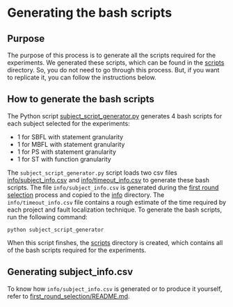 # Generating the bash scripts

## Purpose

The purpose of this process is to generate all the scripts required for the experiments. We generated these scripts, which can be found in the [scripts](scripts) directory. So, you do not need to go through this process. But, if you want to replicate it, you can follow the instructions below.

## How to generate the bash scripts

The Python script [subject_script_generator.py](subject_script_generator.py) generates 4 bash scripts for each subject selected for the experiments:

- 1 for SBFL with statement granularity
- 1 for MBFL with statement granularity
- 1 for PS with statement granularity
- 1 for ST with function granularity

The `subject_script_generator.py` script loads two csv files [info/subject_info.csv](info/subject_info.csv) and [info/timeout_info.csv](info/timeout_info.csv) to generate these bash scripts. The file `info/subject_info.csv` is generated during the [first round selection](/first_round_selection) process and copied to the [info](info) directory. The `info/timeout_info.csv` file contains a rough estimate of the time required by each project and fault localization technique. To generate the bash scripts, run the following command:

```
python subject_script_generator
```

When this script finshes, the [scripts](scripts) directory is created, which contains all of the bash scripts required for the experiments.

## Generating subject_info.csv

To know how `info/subject_info.csv` is generated or to produce it yourself, refer to [first_round_selection/README.md](/first_round_selection/README.md).
